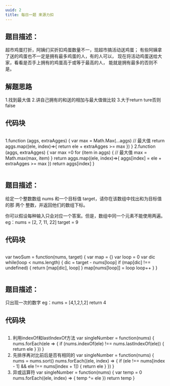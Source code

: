 ```yaml
---
uuid: 2
title: 每日一题 来源力扣
---
```

## 题目描述：
  超市鸡蛋打折，阿姨们买折扣鸡蛋数量不一，现超市搞活动送鸡蛋；
  有些阿姨拿了送的鸡蛋也不一定是拥有最多鸡蛋的人，有的人可以，
  现在将活动鸡蛋送给大家，看看是否手上拥有的鸡蛋高于或等于最高的人，
  能就是拥有最多的否则不是。
## 解题思路
  1.找到最大值
  2.讲自己拥有的和送的相加与最大值做比较
  3.大于return ture否则false
## 代码块
>> ```
  1.function (aggs, extraAgges) {
    var max = Math.Max(...aggs) // 最大值
    return aggs.map((ele, index)=>{
      return ele + extraAgges >= max
    })
  }
  2.function (aggs, extraAgges) {
    var max =0
    for (item in aggs) { // 最大值
      max = Math.max(max, item)
    }
    return aggs.map((ele, index)=>{
      aggs[index] = ele + extraAgges >= max
    })
    return aggs[index]
  }
>> ```
## 题目描述：
  给定一个整数数组 nums 和一个目标值 target，请你在该数组中找出和为目标值的那 两个 整数，并返回他们的数组下标。

  你可以假设每种输入只会对应一个答案。但是，数组中同一个元素不能使用两遍。
  eg：nums = [2, 7, 11, 22] target = 9
## 代码块
>> ```
  var twoSum = function(nums, target) {
    var map = {}
    var loop = 0
    var dic
    while(loop < nums.length) {
      dic = target - nums[loop]
      if (map[dic] !== undefined) {
        return [map[dic], loop]
      }
      map[nums[loop]] = loop
      loop++
    }
  }
>> ```
## 题目描述：
  只出现一次的数字
  eg：nums = [4,1,2,1,2] return 4
## 代码块
>> ```
 1. 利用indexOf和lastIndexOf方法
  var singleNumber = function(nums) {
    nums.forEach(ele => {
      if (nums.indexOf(ele) !== nums.lastIndexOf(ele)) {
        return ele
      }
    })
  }
 2. 先排序再对比前后是否有相同的
  var singleNumber = function(nums) {
    nums = nums.sort()
    nums.forEach((ele, index) => {
      if (ele !== nums[index - 1] && ele !== nums[index + 1]) {
        return ele
      }
    })
  }
  3. 异或运算符
  var singleNumber = function(nums) {
    var temp = 0
    nums.forEach((ele, index) => {
      temp ^= ele
    })
    return temp
  }
>> ```


